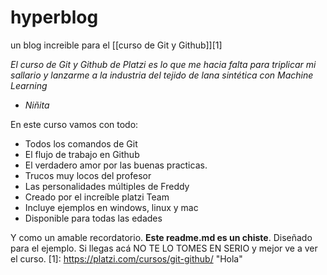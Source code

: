 # hyperblog
un blog increible para el [[curso de Git y Github]][1]

*El curso de Git y Github de Platzi es lo que me hacia falta para triplicar mi sallario y lanzarme a la industria del tejido de lana sintética con Machine Learning*

- *Niñita*

En este curso vamos con todo:

-  Todos los comandos de Git
- El flujo de trabajo en Github
- El verdadero amor por las buenas practicas.
- Trucos muy locos del profesor
- Las personalidades múltiples de Freddy
- Creado por el increíble platzi Team
- Incluye ejemplos en windows, linux y mac
- Disponible para todas las edades

Y como un amable recordatorio. **Este readme.md es un chiste**. Diseñado para el ejemplo. Si llegas acá NO TE LO TOMES EN SERIO y mejor ve a ver el curso.
[1]: https://platzi.com/cursos/git-github/ "Hola"
